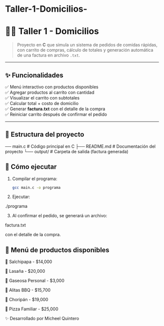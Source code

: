 # Taller-1-Domicilios-

# 🍔🍟 Taller 1 - Domicilios  

> Proyecto en **C** que simula un sistema de pedidos de comidas rápidas, con carrito de compras, cálculo de totales y generación automática de una factura en archivo `.txt`.

---

## ✨ Funcionalidades

✅ Menú interactivo con productos disponibles  
✅ Agregar productos al carrito con cantidad  
✅ Visualizar el carrito con subtotales  
✅ Calcular total + costo de domicilio  
✅ Generar **factura.txt** con el detalle de la compra  
✅ Reiniciar carrito después de confirmar el pedido  

---

## 📂 Estructura del proyecto
── main.c # Código principal en C
├── README.md # Documentación del proyecto
└── output/ # Carpeta de salida (factura generada)

## 🚀 Cómo ejecutar

1. Compilar el programa:  
   ```bash
   gcc main.c -o programa

 2.  Ejecutar:

./programa

3. Al confirmar el pedido, se generará un archivo:

factura.txt

con el detalle de la compra.


## 🍕 Menú de productos disponibles

🥔 Salchipapa - $14,000

🍝 Lasaña - $20,000

🥤 Gaseosa Personal - $3,000

🍗 Alitas BBQ - $15,700

🌭 Choripán - $19,000

🍕 Pizza Familiar - $25,000


✨ Desarrollado por Micheel Quintero
